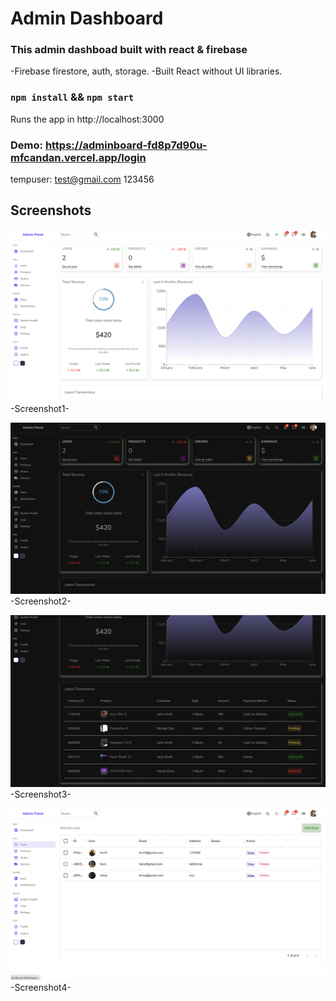 # Admin Dashboard

### This admin dashboad built with react & firebase

-Firebase firestore, auth, storage.
-Built React without UI libraries. 

### `npm install` && `npm start`

Runs the app in http://localhost:3000

### Demo: https://adminboard-fd8p7d90u-mfcandan.vercel.app/login

tempuser:
test@gmail.com
123456
## Screenshots

![Screenshot](screenshots/screenshot1.png)
-Screenshot1-

![Screenshot](screenshots/screenshot2.png)
-Screenshot2-

![Screenshot](screenshots/screenshot3.png)
-Screenshot3-

![Screenshot](screenshots/screenshot4.png)
-Screenshot4-
